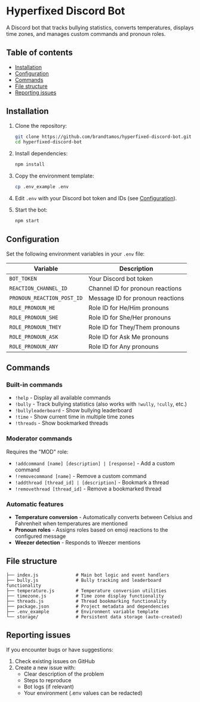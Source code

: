 # Hyperfixed Discord Bot

A Discord bot that tracks bullying statistics, converts temperatures, displays time zones, and manages custom commands and pronoun roles.

## Table of contents

- [Installation](#installation)  
- [Configuration](#configuration)  
- [Commands](#commands)  
- [File structure](#file-structure)
- [Reporting issues](#reporting-issues)

## Installation

1. Clone the repository:
   ```bash
   git clone https://github.com/brandtamos/hyperfixed-discord-bot.git
   cd hyperfixed-discord-bot
   ```

2. Install dependencies:
   ```bash
   npm install
   ```

3. Copy the environment template:
   ```bash
   cp .env_example .env
   ```

4. Edit `.env` with your Discord bot token and IDs (see [Configuration](#configuration)).

5. Start the bot:
   ```bash
   npm start
   ```

## Configuration

Set the following environment variables in your `.env` file:

| Variable                   | Description                           |
| -------------------------- | ------------------------------------- |
| `BOT_TOKEN`                | Your Discord bot token                |
| `REACTION_CHANNEL_ID`      | Channel ID for pronoun reactions      |
| `PRONOUN_REACTION_POST_ID` | Message ID for pronoun reactions      |
| `ROLE_PRONOUN_HE`          | Role ID for He/Him pronouns           |
| `ROLE_PRONOUN_SHE`         | Role ID for She/Her pronouns          |
| `ROLE_PRONOUN_THEY`        | Role ID for They/Them pronouns        |
| `ROLE_PRONOUN_ASK`         | Role ID for Ask Me pronouns           |
| `ROLE_PRONOUN_ANY`         | Role ID for Any pronouns              |

## Commands

### Built-in commands

- `!help` - Display all available commands
- `!bully` - Track bullying statistics (also works with `!wully`, `!cully`, etc.)
- `!bullyleaderboard` - Show bullying leaderboard
- `!time` - Show current time in multiple time zones
- `!threads` - Show bookmarked threads

### Moderator commands

Requires the "MOD" role:

- `!addcommand [name] [description] | [response]` - Add a custom command
- `!removecommand [name]` - Remove a custom command  
- `!addthread [thread_id] | [description]` - Bookmark a thread
- `!removethread [thread_id]` - Remove a bookmarked thread

### Automatic features

- **Temperature conversion** - Automatically converts between Celsius and Fahrenheit when temperatures are mentioned
- **Pronoun roles** - Assigns roles based on emoji reactions to the configured message
- **Weezer detection** - Responds to Weezer mentions

## File structure

```
├── index.js              # Main bot logic and event handlers
├── bully.js              # Bully tracking and leaderboard functionality  
├── temperature.js        # Temperature conversion utilities
├── timezone.js           # Time zone display functionality
├── threads.js            # Thread bookmarking functionality
├── package.json          # Project metadata and dependencies
├── .env_example          # Environment variable template
└── storage/              # Persistent data storage (auto-created)
```

## Reporting issues

If you encounter bugs or have suggestions:

1. Check existing issues on GitHub
2. Create a new issue with:
   - Clear description of the problem
   - Steps to reproduce
   - Bot logs (if relevant)
   - Your environment (.env values can be redacted)
